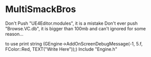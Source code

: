 # MultiSmackBros

Don't Push "UE4Editor.modules", it is a mistake
Don't ever push "Browse.VC.db", it is bigger than 100mb and can't ignored for some reason...

to use print string (GEngine->AddOnScreenDebugMessage(-1, 5.f, FColor::Red, TEXT("Write Here"));) Include "Engine.h"